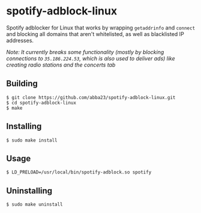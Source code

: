 # spotify-adblock-linux
Spotify adblocker for Linux that works by wrapping `getaddrinfo` and `connect` and blocking all domains that aren't whitelisted, as well as blacklisted IP addresses.

*Note: It currently breaks some functionality (mostly by blocking connections to `35.186.224.53`, which is also used to deliver ads) like creating radio stations and the concerts tab*

## Building
    $ git clone https://github.com/abba23/spotify-adblock-linux.git
    $ cd spotify-adblock-linux
    $ make

## Installing
    $ sudo make install

## Usage
    $ LD_PRELOAD=/usr/local/bin/spotify-adblock.so spotify

## Uninstalling
    $ sudo make uninstall
